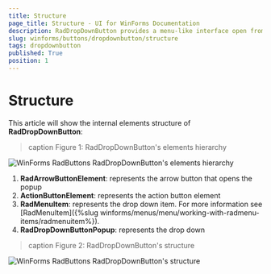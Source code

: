 ```yaml
---
title: Structure
page_title: Structure - UI for WinForms Documentation
description: RadDropDownButton provides a menu-like interface open from a button. Each of the items of RadDropDownButton can be set to perform an action when clicked.
slug: winforms/buttons/dropdownbutton/structure
tags: dropdownbutton
published: True
position: 1
---
```


# Structure

This article will show the internal elements structure of __RadDropDownButton__:

>caption Figure 1: RadDropDownButton's elements hierarchy

![WinForms RadButtons RadDropDownButton's elements hierarchy](images/buttons-dropdownbutton-structure001.png)

1. __RadArrowButtonElement__: represents the arrow button that opens the popup
2. __ActionButtonElement__: represents the action button element
3. __RadMenuItem__: represents the drop down item. For more information see [RadMenuItem]({%slug winforms/menus/menu/working-with-radmenu-items/radmenuitem%}).
4. __RadDropDownButtonPopup__: represents the drop down

>caption Figure 2: RadDropDownButton's structure

![WinForms RadButtons RadDropDownButton's structure](images/buttons-dropdownbutton-structure002.png)


